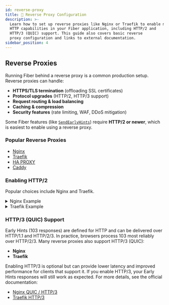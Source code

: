 ```yaml
---
id: reverse-proxy
title: 🔄 Reverse Proxy Configuration
description: >-
  Learn how to set up reverse proxies like Nginx or Traefik to enable modern
  HTTP capabilities in your Fiber application, including HTTP/2 and 
  HTTP/3 (QUIC) support. This guide also covers basic reverse
  proxy configuration and links to external documentation.
sidebar_position: 4
---
```


## Reverse Proxies

Running Fiber behind a reverse proxy is a common production setup.  
Reverse proxies can handle:

- **HTTPS/TLS termination** (offloading SSL certificates)
- **Protocol upgrades** (HTTP/2, HTTP/3 support)
- **Request routing & load balancing**
- **Caching & compression**
- **Security features** (rate limiting, WAF, DDoS mitigation)

Some Fiber features (like [`SendEarlyHints`](https://docs.gofiber.io/api/ctx#sendearlyhints)) require **HTTP/2 or newer**, which is easiest to enable using a reverse proxy.

### Popular Reverse Proxies

- [Nginx](https://nginx.org/)
- [Traefik](https://traefik.io/)
- [HA PROXY](https://www.haproxy.com/)
- [Caddy](https://caddyserver.com/)

### Enabling HTTP/2

Popular choices include Nginx and Traefik.

<details>
<summary>Nginx Example</summary>

```nginx title="nginx.conf"
server {
    listen 443 ssl;
    http2 on;
    server_name example.com;

    ssl_certificate     /etc/ssl/certs/example.crt;
    ssl_certificate_key /etc/ssl/private/example.key;

    location / {
        proxy_pass http://127.0.0.1:3000;
        proxy_http_version 1.1;
        proxy_set_header Connection "";
        proxy_set_header Host $host;
        proxy_set_header X-Forwarded-For $proxy_add_x_forwarded_for;
        proxy_set_header X-Forwarded-Proto $scheme;
    }
}
```

This configuration enables HTTP/2 with TLS and proxies requests to your Fiber app on port 3000.
</details>
<details>
<summary>Traefik Example</summary>

```yaml title="traefik.yaml"
entryPoints:
  websecure:
    address: ":443"

http:
  routers:
    app:
      rule: "Host(`example.com`)"
      entryPoints:
        - websecure
      service: app
      tls: {}

  services:
    app:
      loadBalancer:
        servers:
          - url: "http://127.0.0.1:3000"
```

With this configuration, Traefik terminates TLS and serves your app over HTTP/2.
</details>

### HTTP/3 (QUIC) Support

Early Hints (103 responses) are defined for HTTP and can be delivered over HTTP/1.1 and HTTP/2/3. In practice, browsers process 103 most reliably over HTTP/2/3. Many reverse proxies also support HTTP/3 (QUIC):

- **Nginx**
- **Traefik**

Enabling HTTP/3 is optional but can provide lower latency and improved performance for clients that support it. If you enable HTTP/3, your Early Hints responses will still work as expected.
For more details, see the official documentation:

- [Nginx QUIC / HTTP/3](https://nginx.org/en/docs/quic.html)
- [Traefik HTTP/3](https://doc.traefik.io/traefik/reference/install-configuration/entrypoints/#http3)
